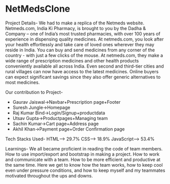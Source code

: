 # NetMedsClone
Project Details-
We had to make a replica of the Netmeds website. Netmeds.com, India Ki Pharmacy, is brought to you by the Dadha & Company – one of India’s most trusted pharmacies, with over 100 years of experience in dispensing quality medicines. At netmeds.com, you look after your health effortlessly and take care of loved ones wherever they may reside in India. You can buy and send medicines from any corner of the country - with just a few clicks of the mouse. At netmeds.com, they make a wide range of prescription medicines and other health products conveniently available all across India. Even second and third-tier cities and rural villages can now have access to the latest medicines. Online buyers can expect significant savings since they also offer generic alternatives to most medicines.

Our contribution to Project-
* Gaurav Jaiswal->Navbar+Prescription page+Footer
* Suresh Jungle->Homepage
* Raj Kumar Bind->Login/Signup+productdata
* Utsav Gupta->Productpages+Managing team
* Sachin Kumar->Cart page+Address page
* Akhil Khan->Payment page+Order Confirmation page

Tech Stacks Used-
HTML—> 29.7%
CSS—> 18.9%
JavaScript—> 53.4%

Learnings-
We all became proficient in reading the code of team members.
How to use import/export and bootstrap in making a project.
How to work and communicate with a team.
How to be more efficient and productive at the same time.
Here we get to know how the team works, how to keep cool even under pressure conditions, and how to keep myself and my teammates motivated throughout the ups and downs.

